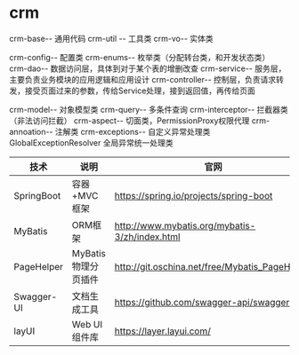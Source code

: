# crm
crm-base-- 通用代码
crm-util -- 工具类
crm-vo-- 实体类

crm-config-- 配置类
crm-enums-- 枚举类（分配转台类，和开发状态类）
crm-dao-- 数据访问层，具体到对于某个表的增删改查
crm-service-- 服务层，主要负责业务模块的应用逻辑和应用设计
crm-controller-- 控制层，负责请求转发，接受页面过来的参数，传给Service处理，接到返回值，再传给页面

crm-model-- 对象模型类
crm-query-- 多条件查询
crm-interceptor-- 拦截器类（非法访问拦截）
crm-aspect-- 切面类，PermissionProxy权限代理
crm-annoation-- 注解类
crm-exceptions-- 自定义异常处理类
GlobalExceptionResolver 全局异常统一处理类

| 技术       | 说明                | 官网                                           |
| ---------- | ------------------- | ---------------------------------------------- |
| SpringBoot | 容器+MVC框架        | https://spring.io/projects/spring-boot         |
| MyBatis    | ORM框架             | http://www.mybatis.org/mybatis-3/zh/index.html |
| PageHelper | MyBatis物理分页插件 | http://git.oschina.net/free/Mybatis_PageHelper |
| Swagger-UI | 文档生成工具        | https://github.com/swagger-api/swagger-ui      |
| layUI      | Web UI组件库        | https://layer.layui.com/                       |
